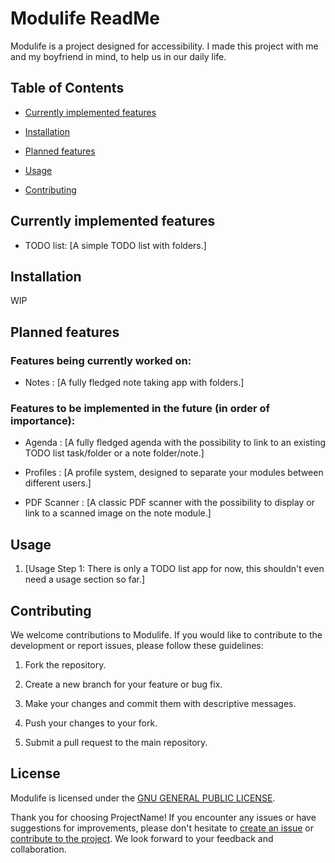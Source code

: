 # Modulife ReadMe

Modulife is a project designed for accessibility.
I made this project with me and my boyfriend in mind, to help us in our daily life.

## Table of Contents

- [Currently implemented features](#currently-implemented-features)

- [Installation](#installation)

- [Planned features](#planned-features)

- [Usage](#usage)

- [Contributing](#contributing)

## Currently implemented features

- TODO list: [A simple TODO list with folders.]

## Installation

WIP

## Planned features

### Features being currently worked on:
- Notes : [A fully fledged note taking app with folders.]

### Features to be implemented in the future (in order of importance):

- Agenda : [A fully fledged agenda with the possibility to link to an existing TODO list task/folder or a note folder/note.]

- Profiles : [A profile system, designed to separate your modules between different users.]

- PDF Scanner : [A classic PDF scanner with the possibility to display or link to a scanned image on the note module.]

## Usage

1. [Usage Step 1: There is only a TODO list app for now, this shouldn't even need a usage section so far.]

## Contributing

We welcome contributions to Modulife. If you would like to contribute to the development or report issues, please follow these guidelines:

1. Fork the repository.

2. Create a new branch for your feature or bug fix.

3. Make your changes and commit them with descriptive messages.

4. Push your changes to your fork.

5. Submit a pull request to the main repository.

## License

Modulife is licensed under the [GNU GENERAL PUBLIC LICENSE](https://www.gnu.org/licenses/gpl-3.0.en.html).

Thank you for choosing ProjectName! If you encounter any issues or have suggestions for improvements, please don't hesitate to [create an issue](https://github.com/Mnov34/ModuLife/issues) or [contribute to the project](#contributing). We look forward to your feedback and collaboration.